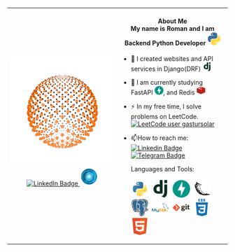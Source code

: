 <table>
    <tbody>
    <tr>
        <td style="width: 50%;">
          <div align="center">
          <img src="gifs/666_2.gif" width="250" height="250"> <br>
          <div id="badges">
            <a href="https://www.linkedin.com/in/dyachuk-roman">
              <img src="https://img.shields.io/badge/LinkedIn-blue?style=for-the-badge&logo=linkedin&logoColor=white" alt="LinkedIn Badge"/>
            </a>
            <a href="https://www.linkedin.com/in/dyachuk-roman">
              <img src="gifs/1.gif" width="42" height="42" alt="LinkedIn Badge"/>
            </a>
            <br>
            <img src="https://komarev.com/ghpvc/?username=asterrus&style=for-the-badge&color=blue" alt=""/>
          </div>
          </div>
        </td>
     <td style="width: 50%;">

<div id="about" align="center">
    <h4>About Me<br>
    My name is Roman and I am Backend Python Developer <img src="gifs/pyth.gif" width="30"></h4>
</div>

- :telescope: I created websites and API services in Django(DRF) <img src="https://raw.githubusercontent.com/devicons/devicon/1119b9f84c0290e0f0b38982099a2bd027a48bf1/icons/django/django-plain.svg" title="Java" alt="Java" width="20" height="20"/>

- :seedling: I am currently studying
FastAPI <img src="https://github.com/devicons/devicon/blob/master/icons/fastapi/fastapi-original.svg" title="Java" alt="Java" width="20" height="20"/>,
and Redis <img src="https://github.com/devicons/devicon/blob/master/icons/redis/redis-original.svg" title="Java" alt="Java" width="20" height="20"/>

- :zap: In my free time, I solve problems on LeetCode. [![LeetCode user gastursolar](https://img.shields.io/badge/dynamic/json?style=flat&labelColor=black&color=%23ffa116&label=Solved&query=solvedOverTotal&url=https%3A%2F%2Fleetcode-badge.vercel.app%2Fapi%2Fusers%2Fgastursolar&logo=leetcode&logoColor=yellow)](https://leetcode.com/gastursolar/)

- :mailbox:How to reach me: [![Linkedin Badge](https://img.shields.io/badge/-LinkedIn-blue?style=flat&logo=Linkedin&logoColor=white)](https://www.linkedin.com/in/dyachuk-roman) [![Telegram Badge](https://img.shields.io/badge/-Telegram-blue?style=flat&logo=Telegram&logoColor=white)](https://t.me/doomeagle)
        <div>
        Languages and Tools:<br><br>
        <img src="https://github.com/devicons/devicon/blob/master/icons/python/python-original.svg"  title="Python" alt="Python" width="40" height="40"/>&nbsp;
        <img src="https://github.com/devicons/devicon/blob/master/icons/django/django-plain.svg"  title="Django" alt="Django" width="40" height="40"/>&nbsp;
        <img src="https://github.com/devicons/devicon/blob/master/icons/fastapi/fastapi-original.svg"  title="Fastapi" alt="Fastapi" width="40" height="40"/>&nbsp;
        <img src="https://github.com/devicons/devicon/blob/master/icons/flask/flask-original.svg"  title="Flask" alt="Flask" width="40" height="40"/>&nbsp;
        <img src="https://github.com/devicons/devicon/blob/master/icons/postgresql/postgresql-original.svg"  title="Postgresql" alt="Postgresql" width="40" height="40"/>&nbsp;
        <img src="https://github.com/devicons/devicon/blob/master/icons/mysql/mysql-original-wordmark.svg" title="MySQL"  alt="MySQL" width="40" height="40"/>&nbsp;
        <img src="https://github.com/devicons/devicon/blob/master/icons/git/git-original-wordmark.svg" title="Git" alt="Git" width="40" height="40"/>&nbsp;
        <img src="https://github.com/devicons/devicon/blob/master/icons/css3/css3-plain-wordmark.svg"  title="CSS3" alt="CSS" width="40" height="40"/>&nbsp;
        <img src="https://github.com/devicons/devicon/blob/master/icons/html5/html5-original.svg" title="HTML5" alt="HTML" width="40" height="40"/>&nbsp;
         </div>
    </tr>
</tbody></table>
